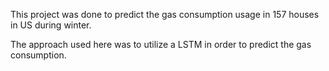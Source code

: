 This project was done to predict the gas consumption usage in 157 houses in US during winter.

The approach used here was to utilize a LSTM in order to predict the gas consumption.
